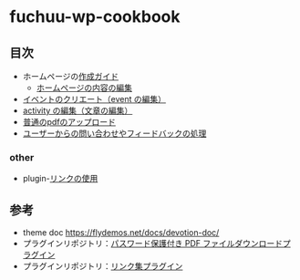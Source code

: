 # fuchuu-wp-cookbook

## 目次

- ホームページの[作成ガイド](./docs/jp/guide/homepage.md)
  - [ホームページの内容の編集](./docs/jp/guide/pageModify/mainPageModify.md)
- [イベントのクリエート（event の編集）](./docs/jp/guide/createEvent.md)
- [activity の編集（文章の編集）](./docs/jp/guide/createPost.md)
- [普通のpdfのアップロード](./docs/jp/guide/normalPdfUpload.md)
- [ユーザーからの問い合わせやフィードバックの処理](./docs/jp/guide/qaResolve.md)

### other

- plugin-[リンクの使用](./docs/jp/guide/plugin-friendLink.md)

## 参考

- theme doc https://flydemos.net/docs/devotion-doc/
- プラグインリポジトリ：[パスワード保護付き PDF ファイルダウンロードプラグイン](https://github.com/suhanyujie/wp-protected-pdf-download)
- プラグインリポジトリ：[リンク集プラグイン](https://github.com/suhanyujie/wp-link-gallery)
